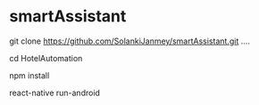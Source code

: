 # smartAssistant


git clone https://github.com/SolankiJanmey/smartAssistant.git    ....

cd HotelAutomation 

npm install

react-native run-android
